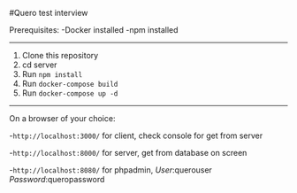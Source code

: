#Quero test interview

Prerequisites:
  -Docker installed
  -npm installed

---

1. Clone this repository
2. cd server
3. Run `npm install`
4. Run `docker-compose build`
5. Run `docker-compose up -d`

---

On a browser of your choice:

  -`http://localhost:3000/` for client, check console for get from server

  -`http://localhost:8000/` for server, get from database on screen

  -`http://localhost:8080/` for phpadmin, *User*:querouser *Password*:queropassword